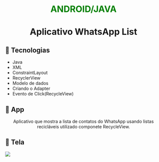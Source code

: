 # <P align="center"><font color="green">ANDROID/JAVA</font></P>

# <p align="center">Aplicativo WhatsApp List<p>

## 📝 Tecnologias

- Java
- XML
- ConstraintLayout 
- RecyclerView
- Modelo de dados
- Criando o Adapter
- Evento de Click(RecycleView)

## 📝 App

<p align="center">Aplicativo que mostra a lista de contatos do WhatsApp usando listas recicláveis utilizado componete RecycleView.</p>

## 📝 Tela

<img src="https://user-images.githubusercontent.com/79487813/219982134-9a49f26d-51b7-4340-8724-71fcc633bfef.png"/></P>